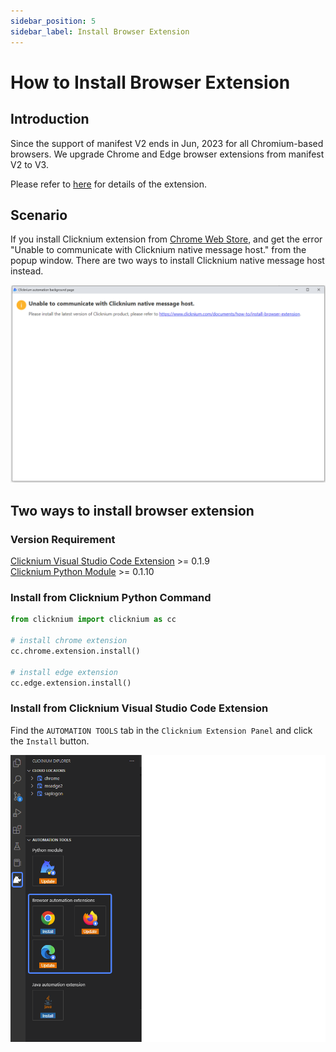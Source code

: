 ```yaml
---
sidebar_position: 5
sidebar_label: Install Browser Extension
---
```


# How to Install Browser Extension

## Introduction
Since the support of manifest V2 ends in Jun, 2023 for all Chromium-based browsers. We upgrade Chrome and Edge browser extensions from manifest V2 to V3.  

Please refer to [here](https://www.clicknium.com/documents/tutorial/extensions/#browser-extensions) for details of the extension.

## Scenario
If you install Clicknium extension from [Chrome Web Store](https://chrome.google.com/webstore/detail/clicknium-recorder/ifnedcgcleipmmolmnhoeemmjnljjgna), and get the error "Unable to communicate with Clicknium native message host." from the popup window. There are two ways to install Clicknium native message host instead.

![popup window](./img/unable_to_connect_message_host.png)

## Two ways to install browser extension

### Version Requirement
[Clicknium Visual Studio Code Extension](https://marketplace.visualstudio.com/items?itemName=ClickCorp.clicknium) >= 0.1.9  
[Clicknium Python Module](https://pypi.org/project/clicknium/) >= 0.1.10

### Install from Clicknium Python Command
```Python
from clicknium import clicknium as cc

# install chrome extension
cc.chrome.extension.install()

# install edge extension
cc.edge.extension.install()
```

### Install from Clicknium Visual Studio Code Extension
Find the `AUTOMATION TOOLS` tab in the `Clicknium Extension Panel` and click the `Install` button.

![automation tools](./img/automation_tools_tab.png)

